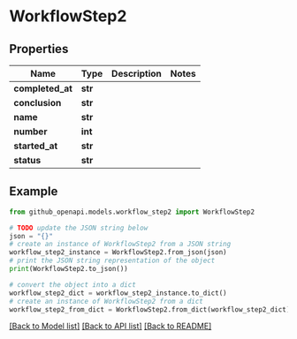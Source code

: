 # WorkflowStep2


## Properties

Name | Type | Description | Notes
------------ | ------------- | ------------- | -------------
**completed_at** | **str** |  | 
**conclusion** | **str** |  | 
**name** | **str** |  | 
**number** | **int** |  | 
**started_at** | **str** |  | 
**status** | **str** |  | 

## Example

```python
from github_openapi.models.workflow_step2 import WorkflowStep2

# TODO update the JSON string below
json = "{}"
# create an instance of WorkflowStep2 from a JSON string
workflow_step2_instance = WorkflowStep2.from_json(json)
# print the JSON string representation of the object
print(WorkflowStep2.to_json())

# convert the object into a dict
workflow_step2_dict = workflow_step2_instance.to_dict()
# create an instance of WorkflowStep2 from a dict
workflow_step2_from_dict = WorkflowStep2.from_dict(workflow_step2_dict)
```
[[Back to Model list]](../README.md#documentation-for-models) [[Back to API list]](../README.md#documentation-for-api-endpoints) [[Back to README]](../README.md)


